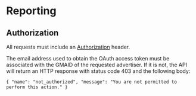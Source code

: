 # Reporting

## Authorization

All requests must include an [Authorization](#authentication) header.

The email address used to obtain the OAuth access token must be associated with the GMAID of the requested advertiser.  If it is not, the API will return an HTTP response with status code 403 and the following body:

`{ "name": "not_authorized", "message": "You are not permitted to perform this action." }`
